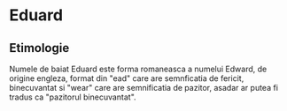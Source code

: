 # Eduard

## Etimologie

Numele de baiat Eduard este forma romaneasca a numelui Edward, de origine engleza, format din "ead" care are semnficatia de fericit, binecuvantat si "wear" care are semnificatia de pazitor, asadar ar putea fi tradus ca "pazitorul binecuvantat".